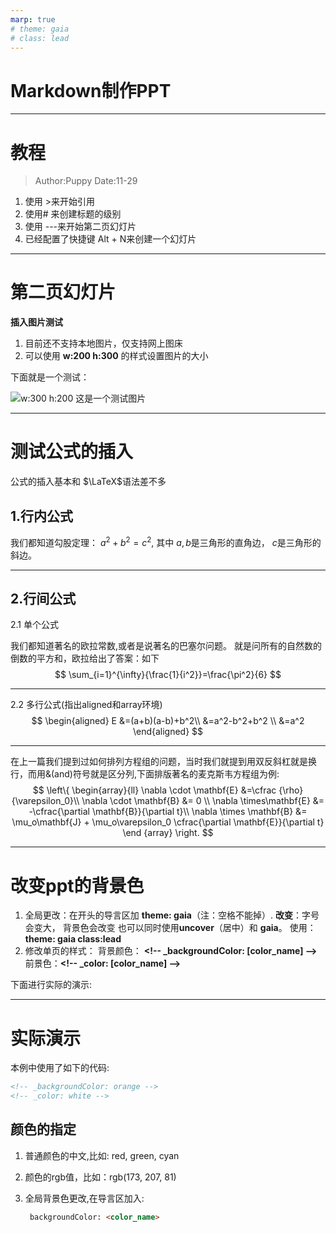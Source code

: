```yaml
---
marp: true
# theme: gaia
# class: lead
---
```


# Markdown制作PPT


---
# 教程 

> Author:Puppy
> Date:11-29

1. 使用 \>来开始引用
2. 使用\# 来创建标题的级别
3. 使用 \---来开始第二页幻灯片
4. 已经配置了快捷键 Alt + N来创建一个幻灯片

---
# 第二页幻灯片

**插入图片测试**
1. 目前还不支持本地图片，仅支持网上图床
2. 可以使用 **w:200 h:300** 的样式设置图片的大小

下面就是一个测试：

![w:300 h:200 这是一个测试图片](https://www.nasa.gov/sites/default/files/styles/full_width_feature/public/thumbnails/image/52521339794_b792579525_o.jpg#pic_center)



---

# 测试公式的插入

公式的插入基本和 $\LaTeX$语法差不多

## 1.行内公式

我们都知道勾股定理： $a^2+b^2=c^2$, 其中 $a, b$是三角形的直角边， $c$是三角形的斜边。

---
## 2.行间公式

2.1 单个公式

我们都知道著名的欧拉常数,或者是说著名的巴塞尔问题。 就是问所有的自然数的倒数的平方和，欧拉给出了答案：如下
$$ \sum_{i=1}^{\infty}{\frac{1}{i^2}}=\frac{\pi^2}{6} $$

---
2.2 多行公式(指出aligned和array环境)
$$
\begin{aligned}    
E &=(a+b)(a-b)+b^2\\ 
  &=a^2-b^2+b^2 \\
  &=a^2
\end{aligned}
$$

---
在上一篇我们提到过如何排列方程组的问题，当时我们就提到用双反斜杠就是换行，而用&(and)符号就是区分列,下面排版著名的麦克斯韦方程组为例:
$$
\left\{
    \begin{array}{ll}
    \nabla \cdot \mathbf{E} &=\cfrac {\rho}{\varepsilon_0}\\
    \nabla \cdot \mathbf{B} &= 0 \\
    \nabla \times\mathbf{E} &= -\cfrac{\partial \mathbf{B}}{\partial t}\\
    \nabla \times \mathbf{B} &= \mu_o\mathbf{J} + \mu_o\varepsilon_0
    \cfrac{\partial \mathbf{E}}{\partial t}
    \end {array}
\right.
$$

---

# 改变ppt的背景色

1. 全局更改：在开头的导言区加 **theme: gaia**（注：空格不能掉）.
   **改变**：字号会变大， 背景色会改变
   也可以同时使用**uncover**（居中）和 **gaia**。
   使用：**theme: gaia class:lead**
2. 修改单页的样式：
   背景颜色： **\<!-- _backgroundColor: [color_name] -->**
   前景色：**\<!-- _color: [color_name] -->**

下面进行实际的演示:

---
# 实际演示

<!-- _backgroundColor: rgb(85, 132, 120) -->
<!-- _color: rgb(47, 54, 64) -->

本例中使用了如下的代码:

``` html
<!-- _backgroundColor: orange -->
<!-- _color: white -->
```

## 颜色的指定

1. 普通颜色的中文,比如: red, green, cyan
2. 颜色的rgb值，比如：rgb(173, 207, 81)
3. 全局背景色更改,在导言区加入: 

   ``` html
    backgroundColor: <color_name>
   ```